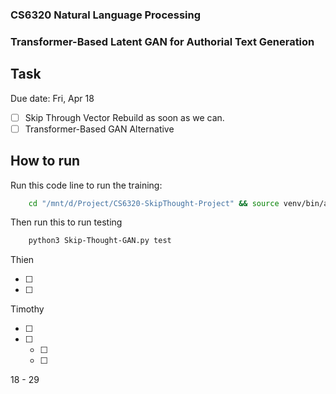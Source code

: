 ### CS6320 Natural Language Processing

### Transformer-Based Latent GAN for Authorial Text Generation

<!-- Task -->

## Task

Due date: Fri, Apr 18

- [ ] Skip Through Vector Rebuild as soon as we can.
- [ ] Transformer-Based GAN Alternative

<!-- Run this project -->

## How to run

Run this code line to run the training:

```sh
    cd "/mnt/d/Project/CS6320-SkipThought-Project" && source venv/bin/activate && python3 Skip-Thought-GAN.py
```

Then run this to run testing

```sh
    python3 Skip-Thought-GAN.py test
```

Thien

- [ ]
- [ ]

Timothy

- [ ]
- [ ] - [ ]
  - [ ]

18 - 29
